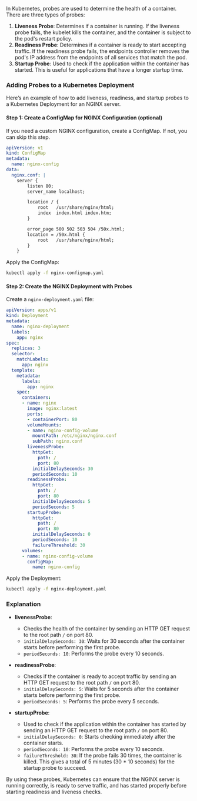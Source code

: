 In Kubernetes, probes are used to determine the health of a container. There are three types of probes:

1. **Liveness Probe**: Determines if a container is running. If the liveness probe fails, the kubelet kills the container, and the container is subject to the pod's restart policy.
2. **Readiness Probe**: Determines if a container is ready to start accepting traffic. If the readiness probe fails, the endpoints controller removes the pod's IP address from the endpoints of all services that match the pod.
3. **Startup Probe**: Used to check if the application within the container has started. This is useful for applications that have a longer startup time.

### Adding Probes to a Kubernetes Deployment

Here’s an example of how to add liveness, readiness, and startup probes to a Kubernetes Deployment for an NGINX server.

#### Step 1: Create a ConfigMap for NGINX Configuration (optional)

If you need a custom NGINX configuration, create a ConfigMap. If not, you can skip this step.

```yaml
apiVersion: v1
kind: ConfigMap
metadata:
  name: nginx-config
data:
  nginx.conf: |
    server {
        listen 80;
        server_name localhost;

        location / {
            root   /usr/share/nginx/html;
            index  index.html index.htm;
        }

        error_page 500 502 503 504 /50x.html;
        location = /50x.html {
            root   /usr/share/nginx/html;
        }
    }
```

Apply the ConfigMap:

```sh
kubectl apply -f nginx-configmap.yaml
```

#### Step 2: Create the NGINX Deployment with Probes

Create a `nginx-deployment.yaml` file:

```yaml
apiVersion: apps/v1
kind: Deployment
metadata:
  name: nginx-deployment
  labels:
    app: nginx
spec:
  replicas: 3
  selector:
    matchLabels:
      app: nginx
  template:
    metadata:
      labels:
        app: nginx
    spec:
      containers:
      - name: nginx
        image: nginx:latest
        ports:
        - containerPort: 80
        volumeMounts:
        - name: nginx-config-volume
          mountPath: /etc/nginx/nginx.conf
          subPath: nginx.conf
        livenessProbe:
          httpGet:
            path: /
            port: 80
          initialDelaySeconds: 30
          periodSeconds: 10
        readinessProbe:
          httpGet:
            path: /
            port: 80
          initialDelaySeconds: 5
          periodSeconds: 5
        startupProbe:
          httpGet:
            path: /
            port: 80
          initialDelaySeconds: 0
          periodSeconds: 10
          failureThreshold: 30
      volumes:
      - name: nginx-config-volume
        configMap:
          name: nginx-config
```

Apply the Deployment:

```sh
kubectl apply -f nginx-deployment.yaml
```

### Explanation

- **livenessProbe**:
  - Checks the health of the container by sending an HTTP GET request to the root path `/` on port 80.
  - `initialDelaySeconds: 30`: Waits for 30 seconds after the container starts before performing the first probe.
  - `periodSeconds: 10`: Performs the probe every 10 seconds.

- **readinessProbe**:
  - Checks if the container is ready to accept traffic by sending an HTTP GET request to the root path `/` on port 80.
  - `initialDelaySeconds: 5`: Waits for 5 seconds after the container starts before performing the first probe.
  - `periodSeconds: 5`: Performs the probe every 5 seconds.

- **startupProbe**:
  - Used to check if the application within the container has started by sending an HTTP GET request to the root path `/` on port 80.
  - `initialDelaySeconds: 0`: Starts checking immediately after the container starts.
  - `periodSeconds: 10`: Performs the probe every 10 seconds.
  - `failureThreshold: 30`: If the probe fails 30 times, the container is killed. This gives a total of 5 minutes (30 * 10 seconds) for the startup probe to succeed.

By using these probes, Kubernetes can ensure that the NGINX server is running correctly, is ready to serve traffic, and has started properly before starting readiness and liveness checks.